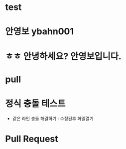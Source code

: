 # test

# 안영보 ybahn001

# ㅎㅎ 안녕하세요? 안영보입니다.

#  pull
# 정식 충돌 테스트
   - 같은 라인 충돌 해결하기 : 수정된후 화일열기

# Pull Request


